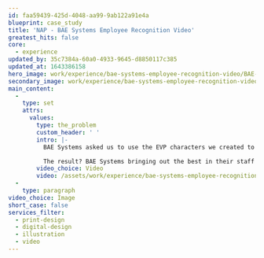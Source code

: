 ```yaml
---
id: faa59439-425d-4048-aa99-9ab122a91e4a
blueprint: case_study
title: 'NAP - BAE Systems Employee Recognition Video'
greatest_hits: false
core:
  - experience
updated_by: 35c7384a-60a0-4933-9645-d8850117c385
updated_at: 1643386158
hero_image: work/experience/bae-systems-employee-recognition-video/BAE-Recognition-Video-portfolio.jpg
secondary_image: work/experience/bae-systems-employee-recognition-video/BAE-Recognition-Video-portfolio2.jpg
main_content:
  -
    type: set
    attrs:
      values:
        type: the_problem
        custom_header: ' '
        intro: |-
          BAE Systems asked us to use the EVP characters we created to develop a brand new employee recognition video. The goal of this was to show how managers can make a noise about people on their team and their contribution to BAE Systems.

          The result? BAE Systems bringing out the best in their staff brought the best out in us too. Managers got a timely reminder of just how important it is to recognise the efforts of others. And we used conceptual thinking, copywriting, storyboarding, illustration and motion graphics to create an engaging and impactful video. A nice little bit of teamwork we'd say. 
        video_choice: Video
        video: /assets/work/experience/bae-systems-employee-recognition-video/BAE-16-Employee-Recognition-Video-Large.mp4
  -
    type: paragraph
video_choice: Image
short_case: false
services_filter:
  - print-design
  - digital-design
  - illustration
  - video
---
```

